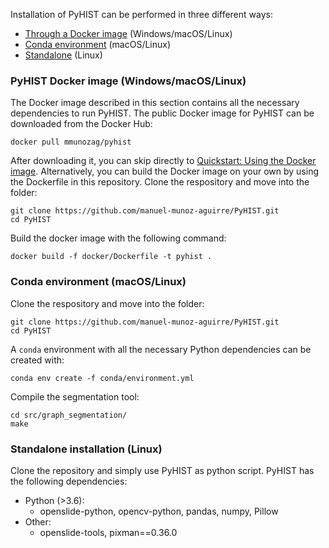 Installation of PyHIST can be performed in three different ways:
* [Through a Docker image](#docker) (Windows/macOS/Linux)
* [Conda environment](#conda) (macOS/Linux)
* [Standalone](#standalone) (Linux)

### PyHIST Docker image (Windows/macOS/Linux)<a name="docker"></a>
The Docker image described in this section contains all the necessary dependencies to run PyHIST. The public Docker image for PyHIST can be downloaded from the Docker Hub:
```shell
docker pull mmunozag/pyhist
```

After downloading it, you can skip directly to [Quickstart: Using the Docker image](#usedocker). Alternatively, you can build the Docker image on your own by using the Dockerfile in this repository. Clone the respository and move into the folder:
```shell
git clone https://github.com/manuel-munoz-aguirre/PyHIST.git
cd PyHIST
```

Build the docker image with the following command:
```shell
docker build -f docker/Dockerfile -t pyhist .
```

### Conda environment (macOS/Linux)<a name="conda"></a>
Clone the respository and move into the folder:
```shell
git clone https://github.com/manuel-munoz-aguirre/PyHIST.git
cd PyHIST
```

A `conda` environment with all the necessary Python dependencies can be created with:
```
conda env create -f conda/environment.yml
```

Compile the segmentation tool:
```
cd src/graph_segmentation/
make
```

### Standalone installation (Linux)<a name="standalone"></a>
Clone the repository and simply use PyHIST as python script. PyHIST has the following dependencies:
* Python (>3.6):
  * openslide-python, opencv-python, pandas, numpy, Pillow
* Other:
  * openslide-tools, pixman==0.36.0